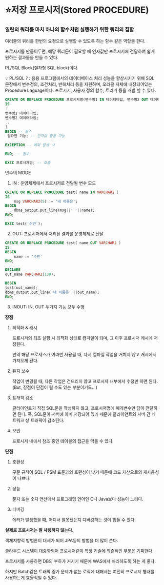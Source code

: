 # ⭐️저장 프로시저(Stored PROCEDURE)

### 일련의 쿼리를 마치 하나의 함수처럼 실행하기 위한 쿼리의 집합

여러줄의 쿼리를 한번의 요청으로 실행할 수 있도록 하는 함수 같은 역할을 한다.

프로시저를 만들어두면, 해당 쿼리문이 필요할 때 인자값만 프로시저에 전달하여 쉽게 원하는 결과물을 만들 수 있다.

PL/SQL Block(절차형 SQL block)이다.

<aside>
💡 PL/SQL ? : 응용 프로그램에서의 데이터베이스 처리 성능을 향상시키기 위해 SQL 문장에서 변수정의, 조건처리, 반복처리 등을 지원하며, 오라클 자체에 내장되어있는 Procedure Laguage이다. 프로시저, 사용자 정의 함수, 트리거 등을 개발 할 수 있다.

</aside>

```sql
CREATE OR REPLACE PROCEDURE 프로시저명(변수명1 IN 데이터타입, 변수명2 OUT 데이터타입) -- 인자 값은 필수 아님
IS
[
변수명1 데이터타입;
변수명2 데이터타입;
..
]
BEGIN -- 필수
 필요한 기능; -- 인자값 활용 가능
 
EXCEPTION -- 예외 발생 시

END; -- 필수

EXEC 프로시저명; -- 호출
```

변수의 MODE 

1. IN : 운영체제에서 프로시저로 전달될 변수 모드

```sql
CREATE OR REPLACE PROCEDURE test( name IN VARCHAR2 ) 
IS
	msg VARCHAR2(5) := '내 이름은';
BEGIN 
	dbms_output.put_line(msg||' '||name); 
END;

EXEC test('수민');
```

2. OUT: 프로시저에서 처리된 결과를 운영체제로 전달

```sql
CREATE OR REPLACE PROCEDURE test( name OUT VARCHAR2 ) 
IS
BEGIN 
	name := '수민'
END;

DECLARE
out_name VARCHAR2(100);

BEGIN
test(out_name);
dbms_output.put_line('내 이름은 '||out_name);
END;
```

3. INOUT: IN, OUT 두가지 기능 모두 수행

**장점**

1. 최적화 & 캐시
    
    프로시저의 최초 실행 시 최적화 상태로 컴파일이 되며, 그 이후 프로시저 캐시에 저장된다.
    
    만약 해당 프로세스가 여러번 사용될 때, 다시 컴파일 작업을 거치지 않고 캐시에서 가져오게 된다.
    
2. 유지 보수
    
    작업이 변경될 때, 다른 작업은 건드리지 않고 프로시저 내부에서 수정만 하면 된다. (But, 장점이 단점이 될 수도 있는 부분이기도.. )
    
3. 트래픽 감소
    
    클라이언트가 직접 SQL문을 작성하지 않고, 프로시저명에 매개변수만 담아 전달하면 된다. 즉, SQL문이 서버에 이미 저장되어 있기 때문에 클라이언트와 서버 간 네트워크 상 트래픽이 감소된다.
    
4. 보안
    
    프로시저 내에서 참조 중인 테이블의 접근을 막을 수 있다.
    

**단점**

1. 호환성
    
    구문 규칙이 SQL / PSM 표준과의 호환성이 낮기 때문에 코드 자산으로의 재사용성이 나쁘다.
    
2. 성능
    
    문자 또는 숫자 연산에서 프로그래밍 언어인 C나 Java보다 성능이 느리다.
    
3. 디버깅
    
    에러가 발생했을 때, 어디서 잘못됐는지 디버깅하는 것이 힘들 수 있다.
    


**실제로 프로시저는 잘 사용하지 않는다.**

객체지향적 방법론이 대세가 되어 JPA등의 방법을 더 많이 쓴다.

클라우드 시스템이 대중화되어 프로시저같이 특정 기술에 의존적인 부분은 기피한다.

프로시저를 사용하면 DB의 부하가 커지기 때문에 WAS에서 처리하도록 하는 게 좋다.

하지만 Batch같은 트래픽 증가 문제가 없는 로직에 대해서는 여전히 프로시저 형태를 사용하는게 효율적일 수 있다.
